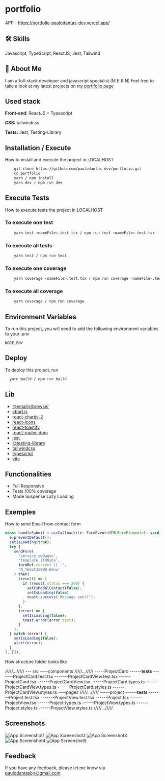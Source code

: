 # portfolio

APP - https://portfolio-paulodantas-dev.vercel.app/

## 🛠 Skills

Javascript, TypeScript, ReactJS, Jest, Tailwind

## 🚀 About Me

I am a full-stack developer and javascript specialist.(M.E.R.N)
Feel free to take a look at my latest projects on my [portifolio page](https://portfolio-paulodantas-dev.vercel.app/)

## Used stack

**Front-end:** ReactJS + Typescript

**CSS:** tailwindcss

**Tests:** Jest, Testing-Library

## Installation / Execute

How to install and execute the project in LOCALHOST

```bash
    git clone https://github.com/paulodantas-dev/portfolio.git
    cd portfolio
    yarn / npm install
    yarn dev / npm run dev
```

## Execute Tests

How to execute tests the project in LOCALHOST

### To execute one test

```bash
    yarn test <nameFile>.test.tsx / npm run test <nameFile>.test.tsx
```

### To execute all tests

```bash
    yarn test / npm run test
```

### To execute one coverage

```bash
    yarn coverage <nameFile>.test.tsx / npm run coverage <nameFile>.test.tsx
```

### To execute all coverage

```bash
    yarn coverage / npm run coverage
```

## Environment Variables

To run this project, you will need to add the following environment variables to your .env

`NODE_ENV`

## Deploy

To deploy this project, run

```bash
  yarn build / npm run build
```

## Lib

- [@emailjs/browser](https://www.emailjs.com/)
- [chart.js](https://www.chartjs.org/)
- [react-chartjs-2](https://github.com/reactchartjs/react-chartjs-2)
- [react-icons](https://github.com/react-icons/react-icons#readme)
- [react-toastify](https://github.com/fkhadra/react-toastify#readme)
- [react-router-dom](https://github.com/remix-run/react-router#readme)
- [jest](https://jestjs.io/)
- [@testing-library](https://github.com/testing-library/react-testing-library#readme)
- [tailwindcss](https://tailwindcss.com/)
- [typescript](https://www.typescriptlang.org/)
- [vite](https://github.com/vitejs/vite/tree/main/#readme)

## Functionalities

- Full Responsive
- Tests 100% coverage
- Mode Suspense Lazy Loading

## Exemples

How to send Email from contact form

```javascript
const handleSubmit = useCallback((e: FormEvent<HTMLFormElement>): void => {
  e.preventDefault();
  setIsLoading(true);
  try {
    sendForm(
      'service_cw9wqke',
      'template_itd9yba',
      formRef.current || '',
      'N_TbVot3s9W8-Wdnw'
    ).then(
      (result) => {
        if (result.status === 200) {
          setIsModalContact(false);
          setIsLoading(false);
          toast.success('Message sent!');
        }
      },
      (error) => {
        setIsLoading(false);
        toast.error(error.text);
      }
    );
  } catch (error) {
    setIsLoading(false);
    alert(error);
  }
}, []);
```

How structure folder looks like

/////.../////
--- src
----components
/////.../////
-----ProjectCard
------**tests**
-------ProjectCard.test.tsx
-------ProjectCardView.test.tsx
------ProjectCard.tsx
------ProjectCardView.tsx
------ProjectCard.types.ts
------ProjectCardView.types.ts
------ProjectCard.styles.ts
------ProjectCardView.styles.ts
----pages
/////.../////
-----project
------**tests**
-------Project.test.tsx
-------ProjectView.test.tsx
------Project.tsx
------ProjectView.tsx
------Project.types.ts
------ProjectView.types.ts
------Project.styles.ts
------ProjectView.styles.ts
/////.../////

## Screenshots

![App Screenshot1](https://github.com/paulodantas-dev/portfolio/blob/main/src/assets/1.png)
![App Screenshot2](https://github.com/paulodantas-dev/portfolio/blob/main/src/assets/2.png)
![App Screenshot3](https://github.com/paulodantas-dev/portfolio/blob/main/src/assets/3.png)
![App Screenshot4](https://github.com/paulodantas-dev/portfolio/blob/main/src/assets/4.png)
![App Screenshot5](https://github.com/paulodantas-dev/portfolio/blob/main/src/assets/5.png)


## Feedback

If you have any feedback, please let me know via paulodantasbjr@gmail.com
